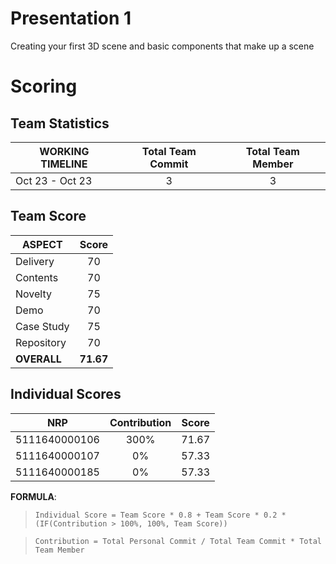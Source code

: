 # Presentation 1
Creating your first 3D scene and basic components that make up a scene

# Scoring

## Team Statistics
| WORKING TIMELINE | Total Team Commit | Total Team Member |
| ---------------- | :---------------: | :---------------: |
| Oct 23 - Oct 23  | 3                 | 3                 |

## Team Score
| ASPECT                | Score     |
| --------------------- | :-------: |
| Delivery              | 70        |
| Contents              | 70        |
| Novelty               | 75        |
| Demo                  | 70        |
| Case Study            | 75        |
| Repository            | 70        |
| **OVERALL**           | **71.67** |

## Individual Scores ###
| NRP           | Contribution | Score |
| ------------- | :----------: | :---: |
| 5111640000106 | 300%         | 71.67 |
| 5111640000107 | 0%           | 57.33 |
| 5111640000185 | 0%           | 57.33 |
**FORMULA**: 
> `Individual Score = Team Score * 0.8 + Team Score * 0.2 * (IF(Contribution > 100%, 100%, Team Score))`

> `Contribution = Total Personal Commit / Total Team Commit * Total Team Member`